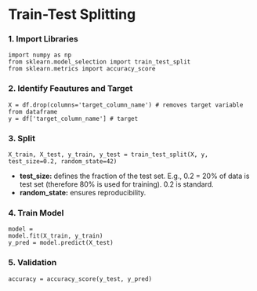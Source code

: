 # Train-Test Splitting
### 1. Import Libraries
    import numpy as np
    from sklearn.model_selection import train_test_split
    from sklearn.metrics import accuracy_score
### 2. Identify Feautures and Target
    X = df.drop(columns='target_column_name') # removes target variable from dataframe
    y = df['target_column_name'] # target
### 3. Split
    X_train, X_test, y_train, y_test = train_test_split(X, y, test_size=0.2, random_state=42)
* **test_size:** defines the fraction of the test set. E.g., 0.2 = 20% of data is test set (therefore 80% is used for training). 0.2 is standard.
* **random_state:** ensures reproducibility.
### 4. Train Model
    model =
    model.fit(X_train, y_train)
    y_pred = model.predict(X_test)
### 5. Validation
    accuracy = accuracy_score(y_test, y_pred)
